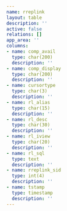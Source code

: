 ```yaml
---
name: rreplink
layout: table
description: ''
active: false
relations: []
app_area: ''
columns:
- name: comp_avail
  type: char(200)
  description: ''
- name: comp_display
  type: char(200)
  description: ''
- name: cursortype
  type: char(3)
  description: ''
- name: rl_alias
  type: char(15)
  description: ''
- name: rl_desc
  type: char(30)
  description: ''
- name: rl_iview
  type: char(20)
  description: ''
- name: rl_sql
  type: text
  description: ''
- name: rreplink_sid
  type: int(4)
  description: ''
- name: tstamp
  type: timestamp
  description: ''
---
```


